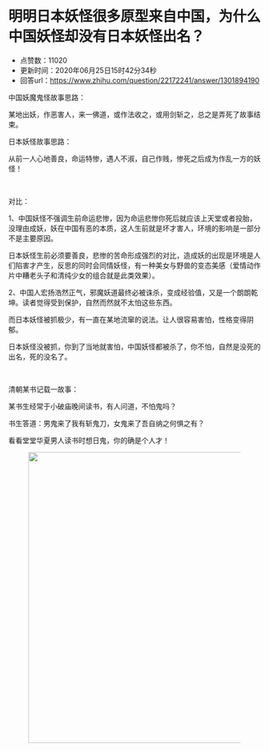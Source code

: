 # 明明日本妖怪很多原型来自中国，为什么中国妖怪却没有日本妖怪出名？
- 点赞数：11020
- 更新时间：2020年06月25日15时42分34秒
- 回答url：https://www.zhihu.com/question/22172241/answer/1301894190
<body>
 <p data-pid="AnPwq4zm">中国妖魔鬼怪故事思路：</p>
 <p data-pid="TUPE8Ael">某地出妖，作恶害人，来一佛道，或作法收之，或用剑斩之，总之是弄死了故事结束。</p>
 <p data-pid="C0sX0AnT">日本妖怪故事思路：</p>
 <p data-pid="mEMlKTQY">从前一人心地善良，命运特惨，遇人不淑，自己作贱，惨死之后成为作乱一方的妖怪！</p>
 <p class="ztext-empty-paragraph"><br></p>
 <p data-pid="3OMaKT8q">对比：</p>
 <p data-pid="feWJfJz_">1、中国妖怪不强调生前命运悲惨，因为命运悲惨你死后就应该上天堂或者投胎，没理由成妖，妖在中国有恶的本质，这人生前就是坏才害人，环境的影响是一部分不是主要原因。</p>
 <p data-pid="Zro0XTUf">日本妖怪生前必须要善良，悲惨的苦命形成强烈的对比，造成妖的出现是环境是人们陷害才产生，反思的同时会同情妖怪，有一种美女与野兽的变态美感（爱情动作片中糟老头子和清纯少女的组合就是此类效果）。</p>
 <p data-pid="j2GYK7cT">2、中国人宏扬浩然正气，邪魔妖道最终必被诛杀，变成经验值，又是一个朗朗乾坤。读者觉得受到保护，自然而然就不太怕这些东西。</p>
 <p data-pid="9vnEYpMy">而日本妖怪被抓极少，有一直在某地流窜的说法。让人很容易害怕，性格变得阴郁。</p>
 <p data-pid="Ac8QEFYR">日本妖怪没被抓，你到了当地就害怕，中国妖怪都被杀了，你不怕，自然是没死的出名，死的没名了。</p>
 <p class="ztext-empty-paragraph"><br></p>
 <p data-pid="0LGYRm3M">清朝某书记载一故事：</p>
 <p data-pid="l8tS5KoE">某书生经常于小破庙晚间读书，有人问道，不怕鬼吗？</p>
 <p data-pid="3vYW_4YH">书生答道：男鬼来了我有斩鬼刀，女鬼来了吾自纳之何惧之有？</p>
 <p data-pid="VOhoysR3">看看堂堂华夏男人读书时想日鬼，你的确是个人才！</p>
 <figure data-size="normal">
  <img src="https://pica.zhimg.com/50/v2-a64d7a3b6eea909c96f0f3d4882289bf_720w.jpg?source=1940ef5c" data-rawwidth="580" data-rawheight="399" data-size="normal" data-original-token="v2-84844e9f77147d95bf4eda9c1a546292" data-default-watermark-src="https://pica.zhimg.com/50/v2-04369ab7c92154f45ba46eeaad360011_720w.jpg?source=1940ef5c" class="origin_image zh-lightbox-thumb" width="580" data-original="https://picx.zhimg.com/v2-a64d7a3b6eea909c96f0f3d4882289bf_r.jpg?source=1940ef5c">
 </figure>
 <p></p>
</body>